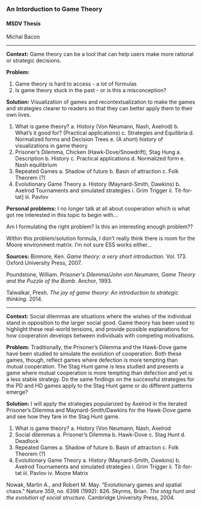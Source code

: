 
### An Intorduction to Game Theory
#### MSDV Thesis
Michal Bacon

---

**Context:** 
Game theory can be a tool that can help users make more rational or strategic decisions.

**Problem:** 
1. Game theory is hard to access - a lot of formulas
2. Is game theory stuck in the past - or is this a misconception?

**Solution:** Visualization of games and recontextualization to make the games and strategies clearer to readers so that they can better apply them to their own lives.

1. What is game theory?
  a. History (Von Neumann, Nash, Axelrod)
  b. What’s it good for? (Practical applications)
  c. Strategies and Equilibria
  d. Normalized forms and Decision Trees
  e. (A short) history of visualizations in game theory
2. Prisoner’s Dilemma, Chicken (Hawk-Dove/Snowdrift), Stag Hung
  a. Description
  b. History
  c. Practical applications
  d. Normalized form
  e. Nash equilibrium
3. Repeated Games
  a. Shadow of future
  b. Basin of attraction
  c. Folk Theorem (?)
4. Evolutionary Game Theory
  a. History (Maynard-Smith, Dawkins)
  b. Axelrod Tournaments and simulated strategies
     i. Grim Trigger
     ii. Tit-for-tat]
     iii. Pavlov


**Personal problems:** 
I no longer talk at all about cooperation which is what got me interested in this topic to begin with…

Am I formulating the right problem? Is this an interesting enough problem??

Within this problem/solution formula, I don’t really think there is room for the Moore environment matrix. I’m not sure ESS works either…

**Sources:**
Binmore, Ken. *Game theory: a very short introduction.* Vol. 173. Oxford University Press, 2007.

Poundstone, William. *Prisoner's Dilemma/John von Neumann, Game Theory and the Puzzle of the Bomb.* Anchor, 1993.

Talwalkar, Presh. *The joy of game theory: An introduction to strategic thinking.* 2014.

----

**Context:** Social dilemmas are situations where the wishes of the individual stand in opposition to the larger social good. Game theory has been used to highlight these real-world tensions, and provide possible explanations for how cooperation develops between individuals with competing motivations.

**Problem:** Traditionally, the Prisoner’s Dilemma and the Hawk-Dove game have been studied to simulate the evolution of cooperation. Both these games, though, reflect games where defection is more tempting than mutual cooperation. The Stag Hunt game is less studied and presents a game where mutual cooperation is more tempting than defection and yet is a less stable strategy. Do the same findings on the successful strategies for the PD and HD games apply to the Stag Hunt game or do different patterns emerge?

**Solution:** I will apply the strategies popularized by Axelrod in the iterated Prisoner’s Dilemma and Maynard-Smith/Dawkins for the Hawk-Dove game and see how they fare in the Stag Hunt game.

1. What is game theory?
  a. History (Von Neumann, Nash, Axelrod
2. Social dilemmas
  a. Prisoner’s Dilemma
  b. Hawk-Dove
  c. Stag Hunt
  d. Deadlock
3. Repeated Games
  a. Shadow of future
  b. Basin of attraction
  c. Folk Theorem (?)
4. Evolutionary Game Theory
  a. History (Maynard-Smith, Dawkins)
  b. Axelrod Tournaments and simulated strategies
    i. Grim Trigger
    ii. Tit-for-tat
    iii. Pavlov
    iv. Moore Matrix

Nowak, Martin A., and Robert M. May. "Evolutionary games and spatial chaos." Nature 359, no. 6398 (1992): 826.
Skyrms, Brian. *The stag hunt and the evolution of social structure.* Cambridge University Press, 2004.

